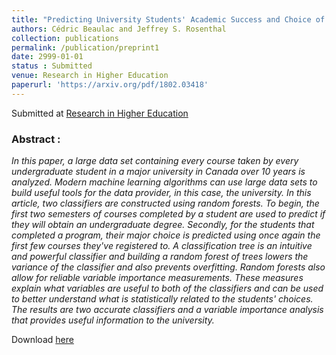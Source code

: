 ```yaml
---
title: "Predicting University Students' Academic Success and Choice of Major using Random Forests"
authors: Cédric Beaulac and Jeffrey S. Rosenthal
collection: publications
permalink: /publication/preprint1
date: 2999-01-01
status : Submitted
venue: Research in Higher Education
paperurl: 'https://arxiv.org/pdf/1802.03418'
---
```


Submitted at [Research in Higher Education](https://link.springer.com/journal/11162)

### Abstract :

*In this paper, a large data set containing every course taken by every undergraduate student in a major university in Canada over 10 years is analyzed. Modern machine learning algorithms can use large data sets to build useful tools for the data provider, in this case, the university. In this article, two classifiers are constructed using random forests. To begin, the first two semesters of courses completed by a student are used to predict if they will obtain an undergraduate degree. Secondly, for the students that completed a program, their major choice is predicted using once again the first few courses they've registered to. A classification tree is an intuitive and powerful classifier and building a random forest of trees lowers the variance of the classifier and also prevents overfitting. Random forests also allow for reliable variable importance measurements. These measures explain what variables are useful to both of the classifiers and can be used to better understand what is statistically related to the students' choices. The results are two accurate classifiers and a variable importance analysis that provides useful information to the university.*

Download [here](https://arxiv.org/pdf/1802.03418)

